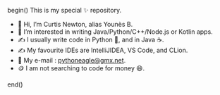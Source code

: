 begin()
This is my special ✨ repository.
- 👋 Hi, I’m Curtis Newton, alias Younès B.
- 👀 I’m interested in writing Java/Python/C++/Node.js or Kotlin apps.
- ✍️ I usually write code in Python 🐍, and in Java ☕.
- ✍️ My favourite IDEs are IntelliJIDEA, VS Code, and CLion.
- 📧 My e-mail : pythoneagle@gmx.net.
- 🪙 I am not searching to code for money 😄.

end()
<!--
CaptainFuture-CN/CaptainFuture-CN is a ✨ special ✨ repository because its `README.md` (this file) appears on your GitHub profile.
You can click the Preview link to take a look at your changes.
-->

